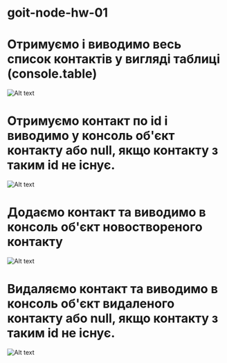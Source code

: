 # goit-node-hw-01

# Отримуємо і виводимо весь список контактів у вигляді таблиці (console.table)
![Alt text]([url=https://ibb.co/Pzq95c1][img]https://i.ibb.co/dJ8LQPk/get-All-jpg.jpg[/img][/url])

# Отримуємо контакт по id і виводимо у консоль об'єкт контакту або null, якщо контакту з таким id не існує.
![Alt text]([url=https://ibb.co/J7GBFpy][img]https://i.ibb.co/pzM0rKR/get-By-Id-jpg.jpg[/img][/url])

# Додаємо контакт та виводимо в консоль об'єкт новоствореного контакту
![Alt text]([url=https://ibb.co/88NKChv][img]https://i.ibb.co/XJj2Qw0/add-jpg.jpg[/img][/url])

# Видаляємо контакт та виводимо в консоль об'єкт видаленого контакту або null, якщо контакту з таким id не існує.
![Alt text](https://i.ibb.co/1rTMxL6/remove-jpg.jpg)